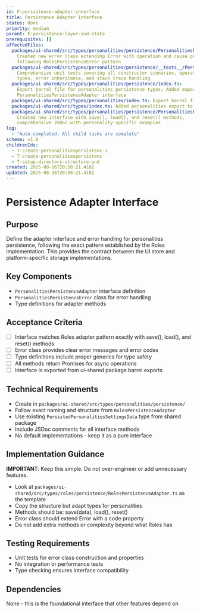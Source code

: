 ```yaml
---
id: F-persistence-adapter-interface
title: Persistence Adapter Interface
status: done
priority: medium
parent: E-persistence-layer-and-state
prerequisites: []
affectedFiles:
  packages/ui-shared/src/types/personalities/persistence/PersonalitiesPersistenceError.ts:
    Created new error class extending Error with operation and cause properties,
    following RolesPersistenceError pattern
  packages/ui-shared/src/types/personalities/persistence/__tests__/PersonalitiesPersistenceError.test.ts:
    Comprehensive unit tests covering all constructor scenarios, operation
    types, error inheritance, and stack trace handling
  packages/ui-shared/src/types/personalities/persistence/index.ts:
    Export barrel file for personalities persistence types; Added export for
    PersonalitiesPersistenceAdapter interface
  packages/ui-shared/src/types/personalities/index.ts: Export barrel file for personalities types
  packages/ui-shared/src/types/index.ts: Added personalities export to main types barrel file
  packages/ui-shared/src/types/personalities/persistence/PersonalitiesPersistenceAdapter.ts:
    Created new interface with save(), load(), and reset() methods,
    comprehensive JSDoc with personality-specific examples
log:
  - "Auto-completed: All child tasks are complete"
schema: v1.0
childrenIds:
  - T-create-personalitiespersistenc-1
  - T-create-personalitiespersistenc
  - T-setup-directory-structure-and
created: 2025-08-16T20:58:21.418Z
updated: 2025-08-16T20:58:21.418Z
---
```


# Persistence Adapter Interface

## Purpose

Define the adapter interface and error handling for personalities persistence, following the exact pattern established by the Roles implementation. This provides the contract between the UI store and platform-specific storage implementations.

## Key Components

- `PersonalitiesPersistenceAdapter` interface definition
- `PersonalitiesPersistenceError` class for error handling
- Type definitions for adapter methods

## Acceptance Criteria

- [ ] Interface matches Roles adapter pattern exactly with save(), load(), and reset() methods
- [ ] Error class provides clear error messages and error codes
- [ ] Type definitions include proper generics for type safety
- [ ] All methods return Promises for async operations
- [ ] Interface is exported from ui-shared package barrel exports

## Technical Requirements

- Create in `packages/ui-shared/src/types/personalities/persistence/`
- Follow exact naming and structure from `RolesPersistenceAdapter`
- Use existing `PersistedPersonalitiesSettingsData` type from shared package
- Include JSDoc comments for all interface methods
- No default implementations - keep it as a pure interface

## Implementation Guidance

**IMPORTANT**: Keep this simple. Do not over-engineer or add unnecessary features.

- Look at `packages/ui-shared/src/types/roles/persistence/RolesPersistenceAdapter.ts` as the template
- Copy the structure but adapt types for personalities
- Methods should be: save(data), load(), reset()
- Error class should extend Error with a code property
- Do not add extra methods or complexity beyond what Roles has

## Testing Requirements

- Unit tests for error class construction and properties
- No integration or performance tests
- Type checking ensures interface compatibility

## Dependencies

None - this is the foundational interface that other features depend on
